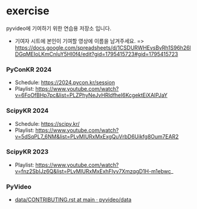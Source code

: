 # exercise
pyvideo에 기여하기 위한 연습용 저장소 입니다.

* 기여자 시트에 본인이 기여할 영상에 이름을 남겨주세요. => https://docs.google.com/spreadsheets/d/1CSDURWHEvsBvRh1S96h26lDGqMEIoLKmCnIuY5HI0f4/edit?gid=1795415723#gid=1795415723

### PyConKR 2024
* Schedule: https://2024.pycon.kr/session
* Playlist: https://www.youtube.com/watch?v=6FoOfBHp7pc&list=PLZPhyNeJvHRldfheI6KcgektEiXAIPJaY 

### ScipyKR 2024
* Schedule: https://scipy.kr/
* Playlist: https://www.youtube.com/watch?v=5dSqPL7_6NM&list=PLvMlURxMxExgQuVrbD6Uikfg8Oum7EAR2

### ScipyKR 2023
* Playlist: https://www.youtube.com/watch?v=fnz2SbIJz6Q&list=PLvMlURxMxExhFlyv7XmzqgD1H-m1ebwc_

### PyVideo
* [data/CONTRIBUTING.rst at main · pyvideo/data](https://github.com/pyvideo/data/blob/main/CONTRIBUTING.rst)

